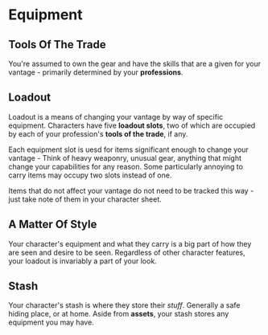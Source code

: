 # Equipment

## Tools Of The Trade

You're assumed to own the gear and have the skills that are a given for your vantage - primarily determined by your **professions**.

## Loadout

Loadout is a means of changing your vantage by way of specific equipment. Characters have five **loadout slots**, two of which are occupied by each of your profession's **tools of the trade**, if any.

Each equipment slot is uesd for items significant enough to change your vantage - Think of heavy weaponry, unusual gear, anything that might change your capabilities for any reason. Some particularly annoying to carry items may occupy two slots instead of one.

Items that do not affect your vantage do not need to be tracked this way - just take note of them in your character sheet.

## A Matter Of Style

Your character's equipment and what they carry is a big part of how they are seen and desire to be seen. Regardless of other character features, your loadout is invariably a part of your look.

## Stash

Your character's stash is where they store their _stuff_. Generally a safe hiding place, or at home. Aside from **assets**, your stash stores any equipment you may have.
